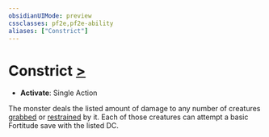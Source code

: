```yaml
---
obsidianUIMode: preview
cssclasses: pf2e,pf2e-ability
aliases: ["Constrict"]
---
```

# Constrict [>](rules/core-rulebook/chapter-9-playing-the-game.md#Actions "Single Action")

- **Activate**: Single Action

The monster deals the listed amount of damage to any number of creatures [grabbed](rules/conditions.md#Grabbed) or [restrained](rules/conditions.md#Restrained) by it. Each of those creatures can attempt a basic Fortitude save with the listed DC.